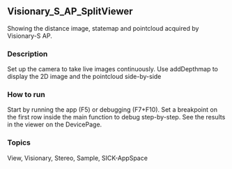 ## Visionary_S_AP_SplitViewer
Showing the distance image, statemap and pointcloud acquired by Visionary-S AP.
### Description
Set up the camera to take live images continuously. 
Use addDepthmap to display the 2D image and the pointcloud side-by-side
### How to run
Start by running the app (F5) or debugging (F7+F10).
Set a breakpoint on the first row inside the main function to debug step-by-step.
See the results in the viewer on the DevicePage.

### Topics
View, Visionary, Stereo, Sample, SICK-AppSpace